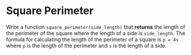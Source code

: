 # Square Perimeter

Write a function `square_perimeter(side_length)` that **returns** the length of the perimeter of the square where the length of a side is `side_length`. 
The formula for calculating the length of the perimeter of a square is `p = 4s` where `p` is the length of the perimeter and `s` is the length of a side.
